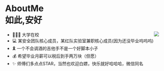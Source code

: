 # AboutMe<br>如此,安好</br>
<img align="right" src="https://github-readme-stats.vercel.app/api?username=ChattrRabbit&show_icons=true&icon_color=FF7699&text_color=FF7699&bg_color=FFFFFF&hide_title=true"/>


- 👨🏻‍💻 大学在校
- 💻 某安全团队核心成员，某红队实验室兼职核心成员(因为还没毕业呜呜呜)
- 🎗️ 一个不会调酒的吉他手不是一个好脚本小子
- 💰 希望毕业月薪可以税后到手两万块（但愿）
- ✨ 师傅们多点点STAR，当然也欢迎白嫖，快乐就好哈哈哈，微信同名

